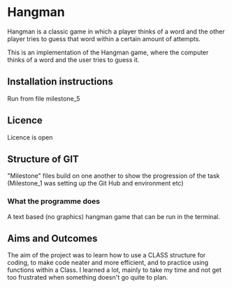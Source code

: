 # Hangman
Hangman is a classic game in which a player thinks of a word and the other player tries to guess that word within a certain amount of attempts.

This is an implementation of the Hangman game, where the computer thinks of a word and the user tries to guess it. 

## Installation instructions

Run from file milestone_5

## Licence 
Licence is open

## Structure of GIT

"Milestone" files build on one another to show the progression of the task (Milestone_1 was setting up the Git Hub and environment etc)

### What the programme does

A text based (no graphics) hangman game that can be run in the terminal.

## Aims and Outcomes
The aim of the project was to learn how to use a CLASS structure for coding, to make code neater and more efficient, and to practice using functions within a Class.
I learned a lot, mainly to take my time and not get too frustrated when something doesn't go quite to plan.

